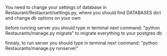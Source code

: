 You need to change your settings of database in Restaurant/Restaurant/settings.py, where you should find DATABASES dict and change db options on your own

before running server you should type in terminal next command: "python Restaurants/manage.py migrate" to migrate everything to your postgres db

finnaly, to run server you should type in terminal next command: "python Restaurants/manage.py runserver"
